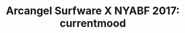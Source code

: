 ---
ee_id_show: '4423'
title: 'Arcangel Surfware X NYABF 2017: currentmood'
url: arcangel-surfware-x-nyabf-2017-currentmood
live_url:
year: '2017'
venue: NYABF
state_country: New York
type:
dates:
wwwnews:
credits:
pitch: "​Testing out a “menu” &amp; dropped the Tony Conrad bot, as well as a line
  of fidget spinners."
ps:
download:
layout: shows
---